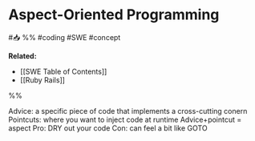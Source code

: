 # Aspect-Oriented Programming
#📥 
%%
#coding 
#SWE 
#concept

**Related:**
-  [[SWE Table of Contents]]
-  [[Ruby Rails]]

%%

Advice: a specific piece of code that implements a cross-cutting conern
Pointcuts: where you want to inject code at runtime
Advice+pointcut = aspect
Pro: DRY out your code
Con: can feel a bit like GOTO
